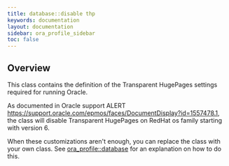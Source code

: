 ```yaml
---
title: database::disable thp
keywords: documentation
layout: documentation
sidebar: ora_profile_sidebar
toc: false
---
```

## Overview

This class contains the definition of the Transparent HugePages settings required for running Oracle.

As documented in Oracle support ALERT <https://support.oracle.com/epmos/faces/DocumentDisplay?id=1557478.1>,
the class will disable Transparent HugePages on RedHat os family starting with version 6.

When these customizations aren't enough, you can replace the class with your own class. See [ora_profile::database](./database.html) for an explanation on how to do this.





